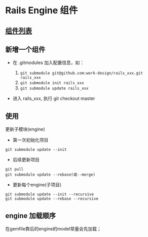 # Rails Engine 组件

## [组件列表](https://work.design/price)


## 新增一个组件

* 在 .gitmodules 加入配置信息，如：
  1. `git submodule git@github.com:work-design/rails_xxx.git rails_xxx`
  2. `git submodule init rails_xxx`
  3. `git submodule update rails_xxx`

* 进入 rails_xxx, 执行 git checkout master


## 使用

更新子模块(engine)

* 第一次初始化项目
```
git submodule update --init
```

* 后续更新项目
```
git pull
git submodule update --rebase(或--merge) 
```

* 更新每个engine(子项目)
```shell
git submodule update --init --recursive
git submodule update --rebase --recursive
```

## engine 加载顺序
在gemfile靠后的engine的model常量会先加载； 
